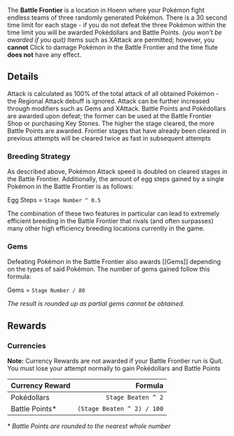 The **Battle Frontier** is a location in Hoenn where your Pokémon fight endless teams of three randomly generated Pokémon. There is a 30 second time limit for each stage - if you do not defeat the three Pokémon within the time limit you will be awarded Pokédollars and Battle Points. *(you won't be awarded if you quit)*
Items such as XAttack are permitted; however, you **cannot** Click to damage Pokémon in the Battle Frontier and the time flute **does not** have any effect.

[//]: # (Here will go BF image from old wiki: [[Battle_Frontier.png]])

## Details

Attack is calculated as 100% of the total attack of all obtained Pokémon - the Regional Attack debuff is ignored. Attack can be further increased through modifiers such as Gems and XAttack. Battle Points and Pokédollars are awarded upon defeat; the former can be used at the Battle Frontier Shop or purchasing Key Stones. The higher the stage cleared, the more Battle Points are awarded.
Frontier stages that have already been cleared in previous attempts will be cleared twice as fast in subsequent attempts

### Breeding Strategy

As described above, Pokémon Attack speed is doubled on cleared stages in the Battle Frontier. Additionally, the amount of egg steps gained by a single Pokémon in the Battle Frontier is as follows:

Egg Steps = `Stage Number ^ 0.5`

The combination of these two features in particular can lead to extremely efficient breeding in the Battle Frontier that rivals (and often surpasses) many other high efficiency breeding locations currently in the game.

### Gems

Defeating Pokémon in the Battle Frontier also awards [[Gems]] depending on the types of said Pokémon. The number of gems gained follow this formula:

Gems = `Stage Number / 80`

*The result is rounded up as partial gems cannot be obtained.*

## Rewards
### Currencies

**Note:** Currency Rewards are not awarded if your Battle Frontier run is Quit. You must lose your attempt normally to gain Pokédollars and Battle Points

Currency Reward | Formula
:--- | ---:
Pokédollars | `Stage Beaten ^ 2`
Battle Points\* | `(Stage Beaten ^ 2) / 100`

\* *Battle Points are rounded to the nearest whole number*

